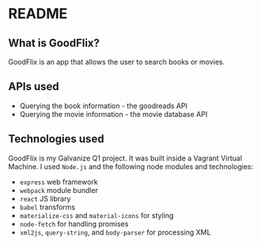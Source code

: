 # README

## What is GoodFlix?
GoodFlix is an app that allows the user to search books or movies.

## APIs used
- Querying the book information - the goodreads API 
- Querying the movie information - the movie database API 

## Technologies used
GoodFlix is my Galvanize Q1 project. It was built inside a Vagrant Virtual Machine.
I used `Node.js` and the following node modules and technologies: 
- `express` web framework
- `webpack` module bundler
- `react` JS library
- `babel` transforms
- `materialize-css` and `material-icons` for styling 
- `node-fetch` for handling promises
- `xml2js`, `query-string`, and `body-parser` for processing XML


 
